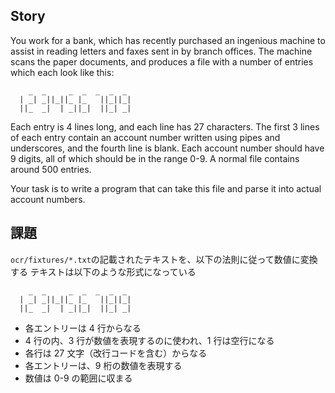 ## Story

You work for a bank, which has recently purchased an ingenious machine to assist in reading letters and faxes sent in by branch offices.
The machine scans the paper documents, and produces a file with a number of entries which each look like this:

```
    _  _     _  _  _  _  _
  | _| _||_||_ |_   ||_||_|
  ||_  _|  | _||_|  ||_| _|

```

Each entry is 4 lines long, and each line has 27 characters.
The first 3 lines of each entry contain an account number written using pipes and underscores,
and the fourth line is blank. Each account number should have 9 digits, all of which should be in the range 0-9.
A normal file contains around 500 entries.

Your task is to write a program that can take this file and parse it into actual account numbers.

## 課題

`ocr/fixtures/*.txt`の記載されたテキストを、以下の法則に従って数値に変換する
テキストは以下のような形式になっている

```
    _  _     _  _  _  _  _
  | _| _||_||_ |_   ||_||_|
  ||_  _|  | _||_|  ||_| _|

```

- 各エントリーは 4 行からなる
- 4 行の内、3 行が数値を表現するのに使われ、1 行は空行になる
- 各行は 27 文字（改行コードを含む）からなる
- 各エントリーは、9 桁の数値を表現する
- 数値は 0-9 の範囲に収まる
